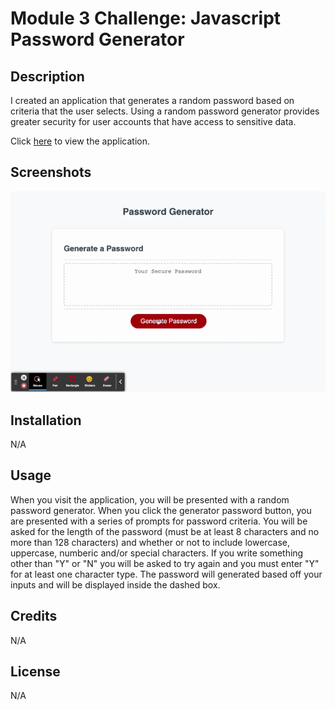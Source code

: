 # Module 3 Challenge: Javascript Password Generator

## Description

I created an application that generates a random password based on criteria that the user selects. Using a random password generator provides greater security for user accounts that have access to sensitive data.

Click [here](https://sieraford.github.io/js-password-generator-siera/) to view the application.

## Screenshots

![GIF](./assets/images/demo.gif)

## Installation

N/A

## Usage

When you visit the application, you will be presented with a random password generator. When you click the generator password button, you are presented with a series of prompts for password criteria. You will be asked for the length of the password (must be at least 8 characters and no more than 128 characters) and whether or not to include lowercase, uppercase, numberic and/or special characters. If you write something other than "Y" or "N" you will be asked to try again and you must enter "Y" for at least one character type. The password will generated based off your inputs and will be displayed inside the dashed box.

## Credits

N/A

## License

N/A
